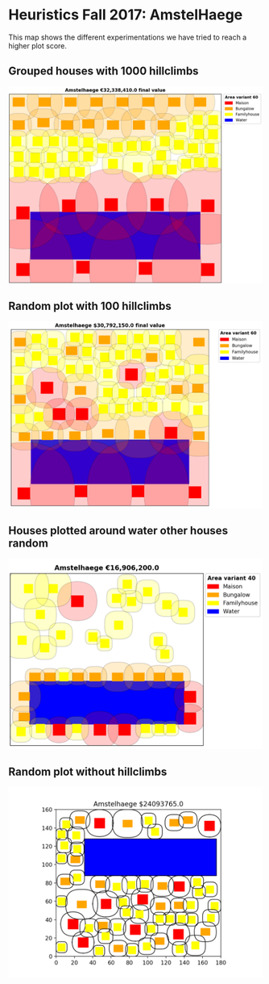 # Heuristics Fall 2017: AmstelHaege

This map shows the different experimentations we have tried to reach a higher plot score.

## Grouped houses with 1000 hillclimbs
![alt text](https://raw.githubusercontent.com/nathaliejborst/Amstelsquad/master/visualisations/GroupedHouses_1000Hillclimbs.png?token=AWTZAv3Bvz-JJFMI7wGaeB4PpJYSutHRks5aPPgrwA%3D%3D)

## Random plot with 100 hillclimbs
![alt text](https://raw.githubusercontent.com/nathaliejborst/Amstelsquad/master/visualisations/Random_100Hillclimbs.png?token=AWTZAshQ-tVNb1iqlCbKRQNSoIebfLZkks5aPPiRwA%3D%3D)

## Houses plotted around water other houses random
![alt text](https://raw.githubusercontent.com/nathaliejborst/Amstelsquad/master/visualisations/HousesAroundWater.png?token=AWTZAvX1SDSEYvqBBMWzxFqFlHhgWR1pks5aPPijwA%3D%3D)

## Random plot without hillclimbs
![alt text](https://raw.githubusercontent.com/nathaliejborst/Amstelsquad/master/visualisations/Figure_old.png?token=AWTZAtzhTAeClX9wpKn-re-uCxTuQBe3ks5aPPjGwA%3D%3D)
